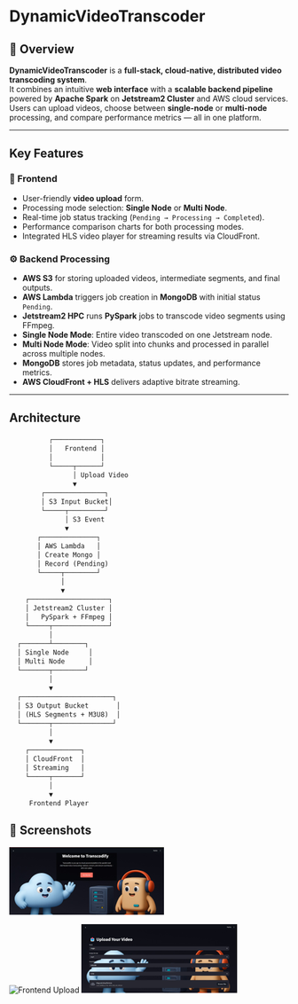 # DynamicVideoTranscoder

## 📌 Overview
**DynamicVideoTranscoder** is a **full-stack, cloud-native, distributed video transcoding system**.  
It combines an intuitive **web interface** with a **scalable backend pipeline** powered by **Apache Spark** on **Jetstream2 Cluster** and AWS cloud services.  
Users can upload videos, choose between **single-node** or **multi-node** processing, and compare performance metrics — all in one platform.

---

## Key Features

### 🎥 Frontend
- User-friendly **video upload** form.
- Processing mode selection: **Single Node** or **Multi Node**.
- Real-time job status tracking (`Pending → Processing → Completed`).
- Performance comparison charts for both processing modes.
- Integrated HLS video player for streaming results via CloudFront.

### ⚙ Backend Processing
- **AWS S3** for storing uploaded videos, intermediate segments, and final outputs.
- **AWS Lambda** triggers job creation in **MongoDB** with initial status `Pending`.
- **Jetstream2 HPC** runs **PySpark** jobs to transcode video segments using FFmpeg.
- **Single Node Mode**: Entire video transcoded on one Jetstream node.
- **Multi Node Mode**: Video split into chunks and processed in parallel across multiple nodes.
- **MongoDB** stores job metadata, status updates, and performance metrics.
- **AWS CloudFront + HLS** delivers adaptive bitrate streaming.

---

## Architecture

```plaintext
          ┌────────────┐
          │   Frontend │
          │            │
          └─────┬──────┘
                │ Upload Video
                ▼
        ┌───────────────┐
        │ S3 Input Bucket│
        └─────┬─────────┘
              │ S3 Event
              ▼
       ┌──────────────┐
       │ AWS Lambda   │
       │ Create Mongo │
       │ Record (Pending)
       └─────┬────────┘
             │
             ▼
    ┌────────────────────┐
    │ Jetstream2 Cluster │
    │   PySpark + FFmpeg │
    └─────┬──────────────┘
          │
  ┌───────┴────────┐
  │ Single Node     │
  │ Multi Node      │
  └───────┬────────┘
          │
          ▼
  ┌───────────────────────┐
  │ S3 Output Bucket       │
  │ (HLS Segments + M3U8)  │
  └───────┬───────────────┘
          │
          ▼
    ┌─────────────┐
    │ CloudFront  │
    │ Streaming   │
    └─────┬───────┘
          │
          ▼
     Frontend Player
```

## 📸 Screenshots


![Architecture Diagram](assets/demo.png)


![Frontend Upload](assets/stream.png)
![Frontend Upload](assets/upload.png)



